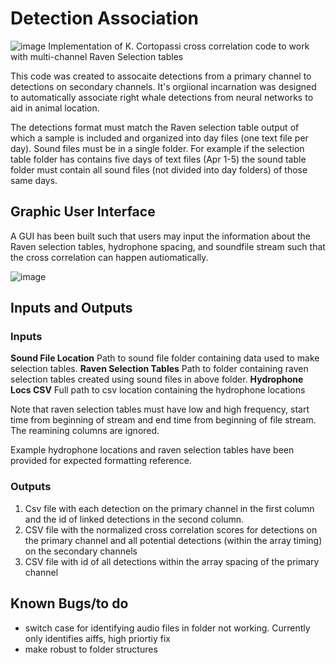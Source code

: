 
# Detection Association
![image](https://user-images.githubusercontent.com/28478110/169581606-b4b62fc4-5971-4845-98f3-fb39b94a26f4.png)
Implementation of K. Cortopassi cross correlation code to work with multi-channel Raven Selection tables

This code was created to assocaite detections from a primary channel to detections on secondary channels. It's orgiional incarnation was designed to automatically associate right whale detections from neural networks to aid in animal location. 

The detections format must match the Raven selection table output of which a sample is included and organized into day files (one text file per day). Sound files must be in a single folder. For example if the selection table folder has contains five days of text files (Apr 1-5) the sound table folder must contain all sound files (not divided into day folders) of those same days. 

## Graphic User Interface
A GUI has been built such that users may input the information about the Raven selection tables, hydrophone spacing, and soundfile stream such that the cross correlation can happen autiomatically.

![image](https://github.com/JPalmerK/DetectionAssociation/assets/28478110/4c3829aa-e7f5-46a2-897f-26297ffaa009)

## Inputs and Outputs

### Inputs
**Sound File Location** Path to sound file folder containing data used to make selection tables. 
**Raven Selection Tables** Path to folder containing raven selection tables created using sound files in above folder.
**Hydrophone Locs CSV** Full path to csv location containing the hydrophone locations

Note that raven selection tables must have low and high frequency, start time from beginning of stream and end time from beginning of file stream. The reamining columns are ignored. 

Example hydrophone locations and raven selection tables have been provided for expected formatting reference. 

### Outputs 
1. Csv file with each detection on the primary channel in the first column and the id of linked detections in the second column. 
2. CSV file with the normalized cross correlation scores for detections on the primary channel and all potential detections (within the array timing) on the secondary channels
3. CSV file with id of all detections within the array spacing of the primary channel


##  Known Bugs/to do
- switch case for identifying audio files in folder not working. Currently only identifies aiffs, high priortiy fix
- make robust to folder structures
